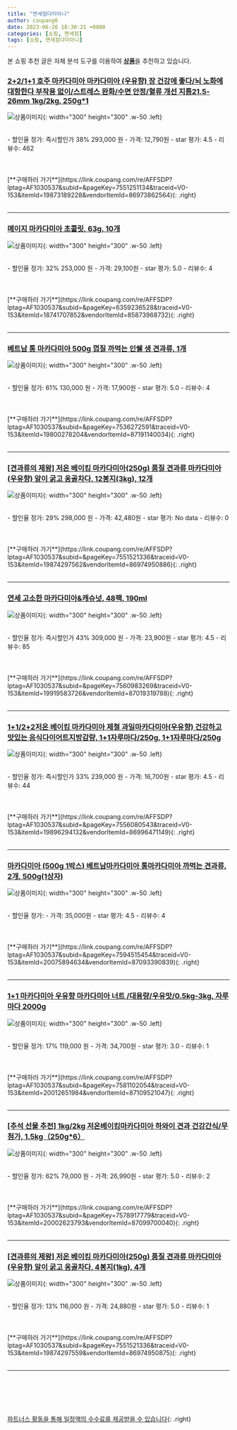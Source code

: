 ```yaml
---
title: "면세점다미아니"
author: coupang6
date: 2023-06-26 18:30:21 +0800
categories: [쇼핑, 면세점]
tags: [쇼핑, 면세점다미아니]
---
```


본 쇼핑 추천 글은 자체 분석 도구를 이용하여 [**상품**](https://link.coupang.com/a/bao1ui)을 추천하고 있습니다.

### [2+2/1+1 호주 마카다미아 마카다미아 (우유향) 장 건강에 좋다/뇌 노화에 대항한다 부작용 없이/스트레스 완화/수면 안정/혈류 개선 지름21.5-26mm 1kg/2kg, 250g*1](https://link.coupang.com/re/AFFSDP?lptag=AF1030537&subid=&pageKey=7551251134&traceid=V0-153&itemId=19873189228&vendorItemId=86973862564)

![상품이미지](https://thumbnail10.coupangcdn.com/thumbnails/remote/230x230ex/image/vendor_inventory/80e0/a1fe38167f3bce6371aa4fffb4b1ed44f32e0184398cd5c9bfc8e517b7bb.png){: width="300" height="300" .w-50 .left}


<br>
- 할인율 정가: 즉시할인가 38%  293,000   원
- 가격: 12,790원
- star 평가: 4.5
- 리뷰수: 462
<br>
<br>
<br>
<br>
[**구매하러 가기**](https://link.coupang.com/re/AFFSDP?lptag=AF1030537&subid=&pageKey=7551251134&traceid=V0-153&itemId=19873189228&vendorItemId=86973862564){: .right}
<br>
<br>

---

### [메이지 마카다미아 초콜릿, 63g, 10개](https://link.coupang.com/re/AFFSDP?lptag=AF1030537&subid=&pageKey=6359236528&traceid=V0-153&itemId=18741707852&vendorItemId=85873968732)

![상품이미지](https://thumbnail8.coupangcdn.com/thumbnails/remote/230x230ex/image/retail/images/a9530639-df81-4c50-8074-903e67007985725750117120934366.png){: width="300" height="300" .w-50 .left}


<br>
- 할인율 정가: 32%  253,000   원
- 가격: 29,100원
- star 평가: 5.0
- 리뷰수: 4
<br>
<br>
<br>
<br>
[**구매하러 가기**](https://link.coupang.com/re/AFFSDP?lptag=AF1030537&subid=&pageKey=6359236528&traceid=V0-153&itemId=18741707852&vendorItemId=85873968732){: .right}
<br>
<br>

---

### [베트남 통 마카다미아 500g 껍질 까먹는 인쉘 생 견과류, 1개](https://link.coupang.com/re/AFFSDP?lptag=AF1030537&subid=&pageKey=7536272591&traceid=V0-153&itemId=19800278204&vendorItemId=87191140034)

![상품이미지](https://thumbnail9.coupangcdn.com/thumbnails/remote/230x230ex/image/vendor_inventory/ec40/f1706ed8f83faca7619479d02709d3f4804b23465972eb71b765e7b02943.jpg){: width="300" height="300" .w-50 .left}


<br>
- 할인율 정가: 61%  130,000   원
- 가격: 17,900원
- star 평가: 5.0
- 리뷰수: 4
<br>
<br>
<br>
<br>
[**구매하러 가기**](https://link.coupang.com/re/AFFSDP?lptag=AF1030537&subid=&pageKey=7536272591&traceid=V0-153&itemId=19800278204&vendorItemId=87191140034){: .right}
<br>
<br>

---

### [[견과류의 제왕] 저온 베이킹 마카다미아(250g) 품질 견과류 마카다미아 (우유향) 알이 굵고 옹골차다, 12봉지(3kg), 12개](https://link.coupang.com/re/AFFSDP?lptag=AF1030537&subid=&pageKey=7551521336&traceid=V0-153&itemId=19874297562&vendorItemId=86974950886)

![상품이미지](https://thumbnail9.coupangcdn.com/thumbnails/remote/230x230ex/image/vendor_inventory/db20/daab5fa8e78bfc4798874f82d41984cdf7b980f5f7828fdf00b7b2c42cf2.jpeg){: width="300" height="300" .w-50 .left}


<br>
- 할인율 정가: 29%  298,000   원
- 가격: 42,480원
- star 평가: No data
- 리뷰수: 0
<br>
<br>
<br>
<br>
[**구매하러 가기**](https://link.coupang.com/re/AFFSDP?lptag=AF1030537&subid=&pageKey=7551521336&traceid=V0-153&itemId=19874297562&vendorItemId=86974950886){: .right}
<br>
<br>

---

### [연세 고소한 마카다미아&캐슈넛, 48팩, 190ml](https://link.coupang.com/re/AFFSDP?lptag=AF1030537&subid=&pageKey=7560983269&traceid=V0-153&itemId=19919583726&vendorItemId=87019319788)

![상품이미지](https://thumbnail9.coupangcdn.com/thumbnails/remote/230x230ex/image/vendor_inventory/5074/7c8825e150aa7fabf23f9c7279a44533ce832b79762384490eb1a1683c12.jpg){: width="300" height="300" .w-50 .left}


<br>
- 할인율 정가: 즉시할인가 43%  309,000   원
- 가격: 23,900원
- star 평가: 4.5
- 리뷰수: 85
<br>
<br>
<br>
<br>
[**구매하러 가기**](https://link.coupang.com/re/AFFSDP?lptag=AF1030537&subid=&pageKey=7560983269&traceid=V0-153&itemId=19919583726&vendorItemId=87019319788){: .right}
<br>
<br>

---

### [1+1/2+2저온 베이킹 마카다미아 제철 과일마카다미아(우유향) 건강하고 맛있는 음식다이어트지방감량, 1+1자루마다/250g, 1+1자루마다/250g](https://link.coupang.com/re/AFFSDP?lptag=AF1030537&subid=&pageKey=7556080543&traceid=V0-153&itemId=19896294132&vendorItemId=86996471149)

![상품이미지](https://thumbnail10.coupangcdn.com/thumbnails/remote/230x230ex/image/vendor_inventory/8720/b2333c73de41447ed49abdbde005b10dd53033e66bca3975f7f9b63a735d.jpg){: width="300" height="300" .w-50 .left}


<br>
- 할인율 정가: 즉시할인가 33%  239,000   원
- 가격: 16,700원
- star 평가: 4.5
- 리뷰수: 44
<br>
<br>
<br>
<br>
[**구매하러 가기**](https://link.coupang.com/re/AFFSDP?lptag=AF1030537&subid=&pageKey=7556080543&traceid=V0-153&itemId=19896294132&vendorItemId=86996471149){: .right}
<br>
<br>

---

### [마카다미아 (500g 1박스) 베트남마카다미아 통마카다미아 까먹는 견과류, 2개, 500g(1상자)](https://link.coupang.com/re/AFFSDP?lptag=AF1030537&subid=&pageKey=7594515454&traceid=V0-153&itemId=20075894634&vendorItemId=87093390839)

![상품이미지](https://thumbnail10.coupangcdn.com/thumbnails/remote/230x230ex/image/vendor_inventory/e617/84a5c7fd1c2357ba22529ac62c05866d0b625f7291bdee1f78773772c1bc.jpg){: width="300" height="300" .w-50 .left}


<br>
- 할인율 정가: 
- 가격: 35,000원
- star 평가: 4.5
- 리뷰수: 4
<br>
<br>
<br>
<br>
[**구매하러 가기**](https://link.coupang.com/re/AFFSDP?lptag=AF1030537&subid=&pageKey=7594515454&traceid=V0-153&itemId=20075894634&vendorItemId=87093390839){: .right}
<br>
<br>

---

### [1+1 마카다미아 우유향 마카다미아 너트 /대용량/우유맛/0.5kg-3kg, 자루마다 2000g](https://link.coupang.com/re/AFFSDP?lptag=AF1030537&subid=&pageKey=7581102054&traceid=V0-153&itemId=20012651984&vendorItemId=87109521047)

![상품이미지](https://thumbnail6.coupangcdn.com/thumbnails/remote/230x230ex/image/vendor_inventory/21f4/dd2751493db5e801fe376b86eff00f07d84cd68fb5c4451620afdecc961b.jpg){: width="300" height="300" .w-50 .left}


<br>
- 할인율 정가: 17%  119,000   원
- 가격: 34,700원
- star 평가: 3.0
- 리뷰수: 1
<br>
<br>
<br>
<br>
[**구매하러 가기**](https://link.coupang.com/re/AFFSDP?lptag=AF1030537&subid=&pageKey=7581102054&traceid=V0-153&itemId=20012651984&vendorItemId=87109521047){: .right}
<br>
<br>

---

### [[추석 선물 추천] 1kg/2kg 저온베이킹마카다미아 하와이 견과 건강간식/무첨가, 1.5kg（250g*6）](https://link.coupang.com/re/AFFSDP?lptag=AF1030537&subid=&pageKey=7578917779&traceid=V0-153&itemId=20002623793&vendorItemId=87099700040)

![상품이미지](https://thumbnail7.coupangcdn.com/thumbnails/remote/230x230ex/image/vendor_inventory/9952/75ce684c3e66d90d67fb8dd2e4694e9e5f14d5ba2a94046c5b28df410a6e.jpg){: width="300" height="300" .w-50 .left}


<br>
- 할인율 정가: 62%  79,000   원
- 가격: 26,990원
- star 평가: 5.0
- 리뷰수: 2
<br>
<br>
<br>
<br>
[**구매하러 가기**](https://link.coupang.com/re/AFFSDP?lptag=AF1030537&subid=&pageKey=7578917779&traceid=V0-153&itemId=20002623793&vendorItemId=87099700040){: .right}
<br>
<br>

---

### [[견과류의 제왕] 저온 베이킹 마카다미아(250g) 품질 견과류 마카다미아 (우유향) 알이 굵고 옹골차다, 4봉지(1kg), 4개](https://link.coupang.com/re/AFFSDP?lptag=AF1030537&subid=&pageKey=7551521336&traceid=V0-153&itemId=19874297559&vendorItemId=86974950875)

![상품이미지](https://thumbnail9.coupangcdn.com/thumbnails/remote/230x230ex/image/vendor_inventory/db20/daab5fa8e78bfc4798874f82d41984cdf7b980f5f7828fdf00b7b2c42cf2.jpeg){: width="300" height="300" .w-50 .left}


<br>
- 할인율 정가: 13%  116,000   원
- 가격: 24,880원
- star 평가: 5.0
- 리뷰수: 1
<br>
<br>
<br>
<br>
[**구매하러 가기**](https://link.coupang.com/re/AFFSDP?lptag=AF1030537&subid=&pageKey=7551521336&traceid=V0-153&itemId=19874297559&vendorItemId=86974950875){: .right}
<br>
<br>

---
<br><br><br><br><br> [파트너스 활동을 통해 일정액의 수수료를 제공받을 수 있습니다](https://link.coupang.com/a/bao1ui){: .right}